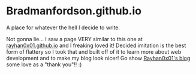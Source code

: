 # Bradmanfordson.github.io
A place for whatever the hell I decide to write.

Not gonna lie... I saw a page VERY similar to this one at [rayhan0x01.github.io](https://github.com/rayhan0x01/rayhan0x01.github.io) and I freaking loved it! Decided imitation is the best form of flattery so I took that and built off of it to learn more about web development and to make my blog look nicer! Go show [Rayhan0x01's blog](https://rayhan0x01.github.io) some love as a "thank you"!! :)
